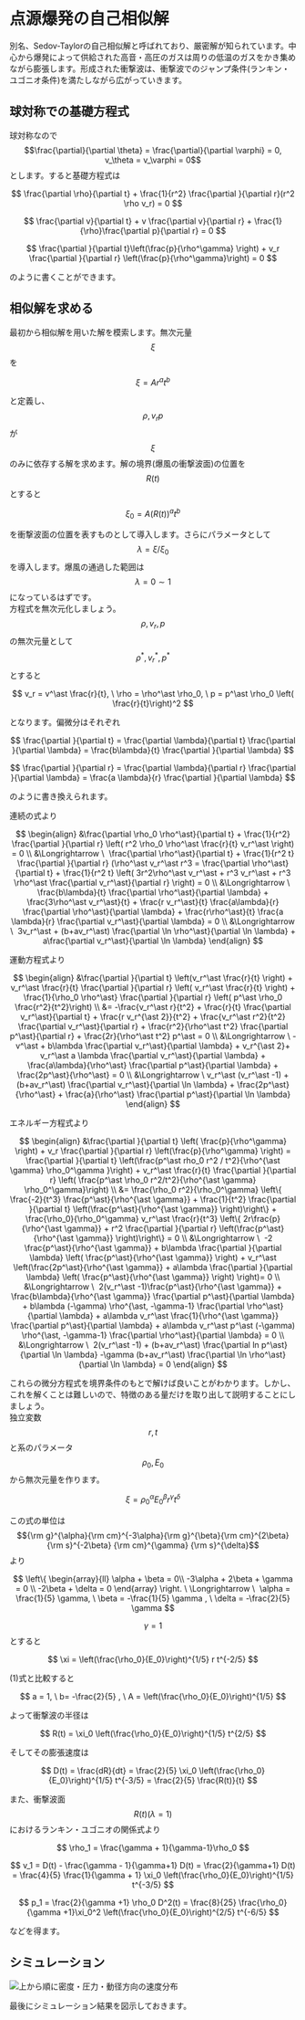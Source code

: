 # 点源爆発の自己相似解

別名、Sedov-Taylorの自己相似解と呼ばれており、厳密解が知られています。中心から爆発によって供給された高音・高圧のガスは周りの低温のガスをかき集めながら膨張します。形成された衝撃波は、衝撃波でのジャンプ条件(ランキン・ユゴニオ条件)を満たしながら広がっていきます。

## 球対称での基礎方程式

球対称なので$$\frac{\partial}{\partial \theta} = \frac{\partial}{\partial \varphi} = 0, v_\theta = v_\varphi = 0$$とします。すると基礎方程式は

$$
\frac{\partial \rho}{\partial t} + \frac{1}{r^2} \frac{\partial }{\partial r}(r^2 \rho v_r) 
= 0
$$

$$
\frac{\partial v}{\partial t} + v \frac{\partial v}{\partial r} + \frac{1}{\rho}\frac{\partial p}{\partial r} = 0
$$

$$
\frac{\partial }{\partial t}\left(\frac{p}{\rho^\gamma} \right) + v_r \frac{\partial }{\partial r} \left(\frac{p}{\rho^\gamma}\right) = 0
$$

のように書くことができます。

## 相似解を求める

最初から相似解を用いた解を模索します。無次元量$$\xi$$を

$$
\xi = A r^a t^b \tag{1}
$$

と定義し、$$\rho, v_r p$$が$$\xi$$のみに依存する解を求めます。解の境界(爆風の衝撃波面)の位置を$$R(t)$$とすると

$$
\xi_0 = A (R(t))^a t^b
$$

を衝撃波面の位置を表すものとして導入します。さらにパラメータとして$$\lambda = \xi / \xi_0$$を導入します。爆風の通過した範囲は$$\lambda = 0\sim 1$$になっているはずです。  
方程式を無次元化しましょう。$$\rho, v_r, p$$の無次元量として$$\rho^\ast, v_r^\ast, p^\ast$$とすると

$$
v_r = v^\ast \frac{r}{t}, \ \rho = \rho^\ast \rho_0, \ 
p = p^\ast \rho_0 \left( \frac{r}{t}\right)^2
$$

となります。偏微分はそれぞれ

$$
\frac{\partial }{\partial t} 
= \frac{\partial \lambda}{\partial t} \frac{\partial }{\partial \lambda} 
= \frac{b\lambda}{t} \frac{\partial }{\partial \lambda}
$$

$$
\frac{\partial }{\partial r} 
= \frac{\partial \lambda}{\partial r} \frac{\partial }{\partial \lambda} 
= \frac{a \lambda}{r} \frac{\partial }{\partial \lambda}
$$

のように書き換えられます。

連続の式より

$$
\begin{align}
&\frac{\partial \rho_0 \rho^\ast}{\partial t} + \frac{1}{r^2} \frac{\partial }{\partial r} \left( r^2 \rho_0 \rho^\ast \frac{r}{t} v_r^\ast \right) 
= 0 \\
&\Longrightarrow \ 
\frac{\partial \rho^\ast}{\partial t} + \frac{1}{r^2 t} \frac{\partial }{\partial r} (\rho^\ast v_r^\ast r^3 
= \frac{\partial \rho^\ast}{\partial t} + \frac{1}{r^2 t} \left( 3r^2\rho^\ast v_r^\ast + r^3 v_r^\ast + r^3 \rho^\ast \frac{\partial v_r^\ast}{\partial r} \right) = 0 \\
&\Longrightarrow \ 
\frac{b\lambda}{t} \frac{\partial \rho^\ast}{\partial \lambda} + \frac{3\rho^\ast v_r^\ast}{t} + \frac{r v_r^\ast}{t} \frac{a\lambda}{r} \frac{\partial \rho^\ast}{\partial \lambda} + \frac{r\rho^\ast}{t} \frac{a \lambda}{r} \frac{\partial v_r^\ast}{\partial \lambda} = 0 \\
&\Longrightarrow \ 
3v_r^\ast + (b+av_r^\ast) \frac{\partial \ln \rho^\ast}{\partial \ln \lambda} + a\frac{\partial v_r^\ast}{\partial \ln \lambda}
\end{align}
$$

運動方程式より

$$
\begin{align}
&\frac{\partial }{\partial t} \left(v_r^\ast \frac{r}{t} \right) + v_r^\ast \frac{r}{t} \frac{\partial }{\partial r} \left( v_r^\ast \frac{r}{t} \right) + \frac{1}{\rho_0 \rho^\ast} \frac{\partial }{\partial r} \left( p^\ast \rho_0 \frac{r^2}{t^2}\right) \\
&= -\frac{v_r^\ast r}{t^2} + \frac{r}{t} \frac{\partial v_r^\ast}{\partial t} + \frac{r v_r^{\ast 2}}{t^2} + \frac{v_r^\ast r^2}{t^2} \frac{\partial v_r^\ast}{\partial r} + \frac{r^2}{\rho^\ast t^2} \frac{\partial p^\ast}{\partial r} + \frac{2r}{\rho^\ast t^2} p^\ast = 0 \\
&\Longrightarrow \ -v^\ast + b\lambda \frac{\partial v_r^\ast}{\partial \lambda} + v_r^{\ast 2}+ v_r^\ast a \lambda \frac{\partial v_r^\ast}{\partial \lambda} + \frac{a\lambda}{\rho^\ast} \frac{\partial p^\ast}{\partial \lambda} + \frac{2p^\ast}{\rho^\ast} = 0 \\
&\Longrightarrow \ v_r^\ast (v_r^\ast -1) + (b+av_r^\ast) \frac{\partial v_r^\ast}{\partial \ln \lambda} + \frac{2p^\ast}{\rho^\ast} + \frac{a}{\rho^\ast} \frac{\partial p^\ast}{\partial \ln \lambda}
\end{align}
$$

エネルギー方程式より

$$
\begin{align}
&\frac{\partial }{\partial t} \left( \frac{p}{\rho^\gamma} \right) + v_r \frac{\partial }{\partial r} \left(\frac{p}{\rho^\gamma} \right) 
= \frac{\partial }{\partial t} \left(\frac{p^\ast rho_0 r^2 / t^2}{\rho^{\ast \gamma} \rho_0^\gamma }\right) + v_r^\ast \frac{r}{t} \frac{\partial }{\partial r} \left( \frac{p^\ast \rho_0 r^2/t^2}{\rho^{\ast \gamma} \rho_0^\gamma}\right) \\
&= \frac{\rho_0 r^2}{\rho_0^\gamma} \left\{ \frac{-2}{t^3} \frac{p^\ast}{\rho^{\ast \gamma}} + \frac{1}{t^2} \frac{\partial }{\partial t} \left(\frac{p^\ast}{\rho^{\ast \gamma}} \right)\right\} + \frac{\rho_0}{\rho_0^\gamma} v_r^\ast \frac{r}{t^3} \left\{ 2r\frac{p}{\rho^{\ast \gamma}} + r^2 \frac{\partial }{\partial r} \left(\frac{p^\ast}{\rho^{\ast \gamma}} \right)\right\} = 0 \\
&\Longrightarrow \ 
-2 \frac{p^\ast}{\rho^{\ast \gamma}} + b\lambda \frac{\partial }{\partial \lambda} \left( \frac{p^\ast}{\rho^{\ast \gamma}} \right) + v_r^\ast \left(\frac{2p^\ast}{\rho^{\ast \gamma}} + a\lambda \frac{\partial }{\partial \lambda} \left( \frac{p^\ast}{\rho^{\ast \gamma}} \right) \right)= 0 \\
&\Longrightarrow \ 
2(v_r^\ast -1)\frac{p^\ast}{\rho^{\ast \gamma}} + \frac{b\lambda}{\rho^{\ast \gamma}} \frac{\partial p^\ast}{\partial \lambda} + b\lambda (-\gamma) \rho^{\ast, -\gamma-1} \frac{\partial \rho^\ast}{\partial \lambda} + a\lambda v_r^\ast \frac{1}{\rho^{\ast \gamma}} \frac{\partial p^\ast}{\partial \lambda} + a\lambda v_r^\ast p^\ast (-\gamma) \rho^{\ast, -\gamma-1} \frac{\partial \rho^\ast}{\partial \lambda} = 0 \\
&\Longrightarrow \ 
2(v_r^\ast -1) + (b+av_r^\ast) \frac{\partial ln p^\ast}{\partial \ln \lambda} -\gamma (b+av_r^\ast) \frac{\partial \ln \rho^\ast}{\partial \ln \lambda} = 0
\end{align}
$$

これらの微分方程式を境界条件のもとで解けば良いことがわかります。しかし、これを解くことは難しいので、特徴のある量だけを取り出して説明することにしましょう。  
独立変数$$r, t$$と系のパラメータ$$\rho_0, E_0$$から無次元量を作ります。

$$
\xi = \rho_0^\alpha E_0^\beta r^\gamma t^\delta
$$

この式の単位は$${\rm g}^{\alpha}{\rm cm}^{-3\alpha}{\rm g}^{\beta}{\rm cm}^{2\beta} {\rm s}^{-2\beta} {\rm cm}^{\gamma} {\rm s}^{\delta}$$より

$$
\left\{
\begin{array}{ll}
\alpha + \beta = 0\\
-3\alpha + 2\beta + \gamma = 0 \\
-2\beta + \delta = 0
\end{array} \right. \ \Longrightarrow \ 
\alpha = \frac{1}{5} \gamma, \ \beta = -\frac{1}{5} \gamma , \ \delta = -\frac{2}{5} \gamma
$$

$$\gamma=1$$とすると

$$
\xi = \left(\frac{\rho_0}{E_0}\right)^{1/5} r t^{-2/5}
$$

(1)式と比較すると

$$
a = 1, \ b= -\frac{2}{5} , \ A = \left(\frac{\rho_0}{E_0}\right)^{1/5}
$$

よって衝撃波の半径は

$$
R(t) = \xi_0 \left(\frac{\rho_0}{E_0}\right)^{1/5} t^{2/5}
$$

そしてその膨張速度は

$$
D(t) 
= \frac{dR}{dt} 
= \frac{2}{5} \xi_0 \left(\frac{\rho_0}{E_0}\right)^{1/5} t^{-3/5} 
= \frac{2}{5} \frac{R(t)}{t}
$$

また、衝撃波面$$R(t) (\lambda=1)$$におけるランキン・ユゴニオの関係式より

$$
\rho_1 = \frac{\gamma + 1}{\gamma-1}\rho_0
$$

$$
v_1 = D(t) - \frac{\gamma - 1}{\gamma+1} D(t) 
= \frac{2}{\gamma+1} D(t) 
= \frac{4}{5} \frac{1}{\gamma + 1} \xi_0 \left(\frac{\rho_0}{E_0}\right)^{1/5} t^{-3/5}
$$

$$
p_1 = \frac{2}{\gamma +1} \rho_0 D^2(t) 
= \frac{8}{25} \frac{\rho_0}{\gamma +1}\xi_0^2 \left(\frac{\rho_0}{E_0}\right)^{2/5} t^{-6/5}
$$

などを得ます。

## シミュレーション

![上から順に密度・圧力・動径方向の速度分布](/images/mhd/sedov.png)

最後にシミュレーション結果を図示しておきます。

